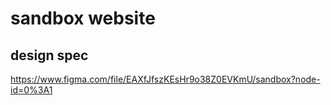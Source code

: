 # sandbox website

## design spec

https://www.figma.com/file/EAXfJfszKEsHr9o38Z0EVKmU/sandbox?node-id=0%3A1